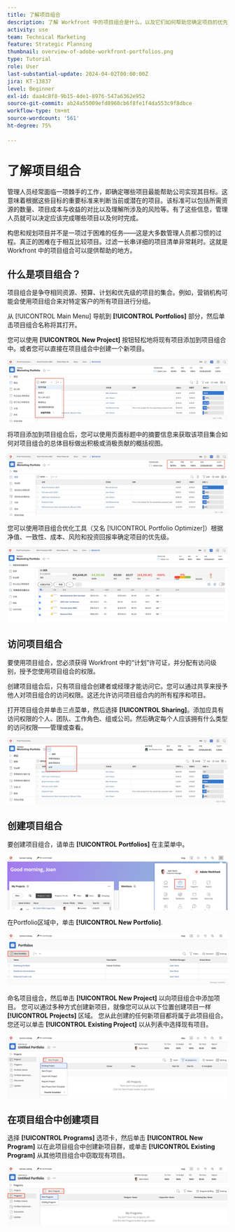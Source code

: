 ```yaml
---
title: 了解项目组合
description: 了解 Workfront 中的项目组合是什么，以及它们如何帮助您确定项目的优先级，并将项目相互进行比较。
activity: use
team: Technical Marketing
feature: Strategic Planning
thumbnail: overview-of-adobe-workfront-portfolios.png
type: Tutorial
role: User
last-substantial-update: 2024-04-02T00:00:00Z
jira: KT-13837
level: Beginner
exl-id: daa4c8f8-9b15-4de1-8976-547a6362e952
source-git-commit: ab24a55009efd8960cb6f8fe1f4da553c9f8dbce
workflow-type: tm+mt
source-wordcount: '561'
ht-degree: 75%

---
```


# 了解项目组合

管理人员经常面临一项棘手的工作，即确定哪些项目最能帮助公司实现其目标。这意味着根据这些目标的重要标准来判断当前或潜在的项目。该标准可以包括所需资源的数量、项目成本与收益的对比以及理解所涉及的风险等。有了这些信息，管理人员就可以决定应该完成哪些项目以及何时完成。

构思和规划项目并不是一项过于困难的任务——这是大多数管理人员都习惯的过程。真正的困难在于相互比较项目。过滤一长串详细的项目清单非常耗时。这就是 Workfront 中的项目组合可以提供帮助的地方。

## 什么是项目组合？

项目组合是争夺相同资源、预算、计划和优先级的项目的集合。例如，营销机构可能会使用项目组合来对特定客户的所有项目进行分组。

从 [!UICONTROL Main Menu] 导航到 **[!UICONTROL Portfolios]** 部分，然后单击项目组合名称将其打开。

您可以使用 **[!UICONTROL New Project]** 按钮轻松地将现有项目添加到项目组合中。或者您可以直接在项目组合中创建一个新项目。

![[!UICONTROL New Project] 按钮下拉菜单的图像](assets/01-portfolio-management3.png)

将项目添加到项目组合后，您可以使用页面标题中的摘要信息来获取该项目集合如何对项目组合的总体目标做出积极或消极贡献的概括视图。

![页面标题中项目组合摘要信息的图像](assets/02-portfolio-management1.png)

您可以使用项目组合优化工具（又名 [!UICONTROL Portfolio Optimizer]）根据净值、一致性、成本、风险和投资回报率确定项目的优先级。

![在项目组合中对项目进行优先级排序的图像](assets/03-portfolio-management2.png)

## 访问项目组合

要使用项目组合，您必须获得 Workfront 中的“计划”许可证，并分配有访问级别，授予您使用项目组合的权限。

创建项目组合后，只有项目组合创建者或经理才能访问它。您可以通过共享来授予他人对项目组合的访问权限。这还允许访问项目组合内的所有程序和项目。

打开项目组合并单击三点菜单，然后选择 **[!UICONTROL Sharing]**。添加应具有访问权限的个人、团队、工作角色、组或公司。然后确定每个人应该拥有什么类型的访问权限——管理或查看。

![[!DNL Workfront] 项目组合中的 [!UICONTROL Sharing] 选项的图像](assets/04-portfolio-management11.png)

## 创建项目组合

要创建项目组合，请单击 **[!UICONTROL Portfolios]** 在主菜单中。

![主菜单的图像 ](assets/create-portfolio-1.png)

在Portfolio区域中，单击 **[!UICONTROL New Portfolio]**.

![Portfolio区域的图像 ](assets/create-portfolio-2.png)

命名项目组合，然后单击 **[!UICONTROL New Project]** 以向项目组合中添加项目。 您可以通过多种方式创建新项目，就像您可以从以下位置创建项目一样 **[!UICONTROL Projects]** 区域。 您从此创建的任何新项目都将属于此项目组合。 您还可以单击 **[!UICONTROL Existing Project]** 以从列表中选择现有项目。

![新项目菜单的图像 ](assets/create-portfolio-3.png)

## 在项目组合中创建项目

选择 **[!UICONTROL Programs]** 选项卡，然后单击 **[!UICONTROL New Program]** 以在此项目组合中创建新项目群，或单击 **[!UICONTROL Existing Program]** 从其他项目组合中窃取现有项目。

![新程序菜单的图像 ](assets/create-portfolio-4.png)

<!--
Pro-tips graphic
If a user can't access a specific portfolio, make sure it's shared with them. The Workfront access level determines that a user can access portfolios in general, but sharing makes sure they can see specific portfolios. 
-->

<!--
Learn more graphic and links to documentation articles
* Portfolio overview   
* Create a portfolio 
* Create and manage portfolios 
* Navigate within a portfolio 
* Share a portfolio   
-->

